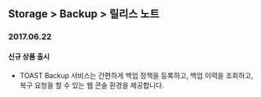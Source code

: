 ## Storage > Backup > 릴리스 노트

### 2017.06.22
#### 신규 상품 출시

* TOAST Backup 서비스는 간편하게 백업 정책을 등록하고, 백업 이력을 조회하고, 복구 요청을 할 수 있는 웹 콘솔 환경을 제공합니다.
